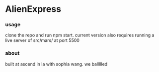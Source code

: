 # AlienExpress</br>
### usage
clone the repo and run npm start. current version also requires running a live server of src/mars/ at port 5500
### about
built at ascend in la with sophia wang. we ballllled

